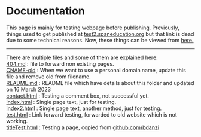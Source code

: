 # Documentation
This page is mainly for testing webpage before publishing.
Previously, things used to get published at [test2.spaneducation.org](https://www.spaneducation.org) but that link is dead due to some technical reasons. Now, these things can be viewed from [here.](https://sjvkb.github.io/span)

----
There are multiple files and some of them are explained here:  
[404.md](404.md "Page not found error and forward.") : file to forward non existing pages.  
[CNAME-old](CNAME-old "CNAME for domain names.") : When we want to use a personal domain name, update this file and remove old from filename.  
[README.md](README.md "Readme file for documentation") : README file which have details about this folder and updated on 16 March 2023  
[contact.html](contact.html "Testing comment box.") : Testing a comment box, not successful yet.  
[index.html](index.html) : Single page text, just for testing.  
[index2.html](index2.html) : Single page text, another method, just for testing.  
[test.html](test.html) : Link forward testing, forwarded to old website which is not working.  
[titleTest.html](titleTest.html) : Testing a page, copied from [github.com/bdanzi](https://bdanzi.github.io)  
